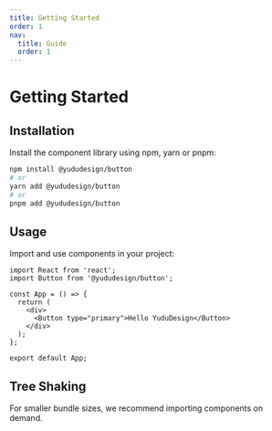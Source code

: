 ```yaml
---
title: Getting Started
order: 1
nav:
  title: Guide
  order: 1
---
```


# Getting Started

## Installation

Install the component library using npm, yarn or pnpm:

```bash
npm install @yududesign/button
# or
yarn add @yududesign/button  
# or
pnpm add @yududesign/button
```

## Usage

Import and use components in your project:

```tsx
import React from 'react';
import Button from '@yududesign/button';

const App = () => {
  return (
    <div>
      <Button type="primary">Hello YuduDesign</Button>
    </div>
  );
};

export default App;
```

## Tree Shaking

For smaller bundle sizes, we recommend importing components on demand.
